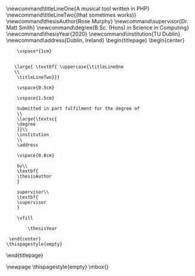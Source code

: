 \newcommand\titleLineOne{A musical tool written in PHP}
\newcommand\titleLineTwo{(that sometimes works)}
\newcommand\thesisAuthor{Rose Murphy}
\newcommand\supervisor{Dr. Matt Smith}
\newcommand\degree{B.Sc. (Hons) in Science in Computing}
\newcommand\thesisYear{2020}
\newcommand\institution{TU Dublin}
\newcommand\address{Dublin, Ireland}
\begin{titlepage}
    \begin{center}
    
        \vspace*{1cm}
        

       \large{ \textbf{ \uppercase{\titleLineOne 
       \\
        \titleLineTwo}}}
        
        \vspace{0.5cm}
        
        \vspace{1.5cm}
 
        Submitted in part fulfilment for the degree of
        \\
        \large{\textsc{
        \degree
        }}\\
        \institution
        \\
        \address
        
        \vspace{0.8cm}        
         
        by\\
        \textbf{
        \thesisAuthor
        }
        
        supervisor\\
        \textbf{
        \supervisor
        }
        
        \vfill
  
            \thesisYear

     \end{center}
    \thispagestyle{empty}
\end{titlepage} 

\newpage
\thispagestyle{empty}
\mbox{}